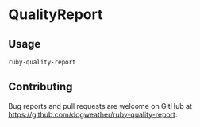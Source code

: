# QualityReport

## Usage

```sh
ruby-quality-report
```

## Contributing

Bug reports and pull requests are welcome on GitHub at https://github.com/dogweather/ruby-quality-report.
